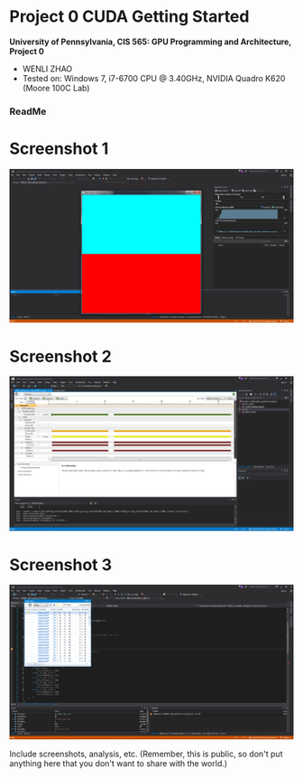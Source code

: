 Project 0 CUDA Getting Started
====================

**University of Pennsylvania, CIS 565: GPU Programming and Architecture, Project 0**

* WENLI ZHAO
* Tested on: Windows 7, i7-6700 CPU @ 3.40GHz, NVIDIA Quadro K620 (Moore 100C Lab)

### ReadMe

# Screenshot 1
![](images/CIS565Project0_Screenshot1.PNG)

# Screenshot 2
![](images/CIS565Project0_ReportTimeline.PNG)

# Screenshot 3
![](images/CIS565Project0_AutosWindow.PNG)

Include screenshots, analysis, etc. (Remember, this is public, so don't put
anything here that you don't want to share with the world.)

